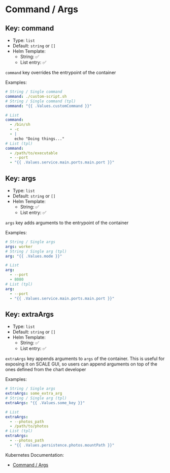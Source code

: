# Command / Args

## Key: command

- Type: `list`
- Default: `string` or `[]`
- Helm Template:
  - String: ✅
  - List entry: ✅

`command` key overrides the entrypoint of the container

Examples:

```yaml
# String / Single command
command: ./custom-script.sh
# String / Single command (tpl)
command: "{{ .Values.customCommand }}"

# List
command:
  - /bin/sh
  - -c
  - |
    echo "Doing things..."
# List (tpl)
command:
  - /path/to/executable
  - --port
  - "{{ .Values.service.main.ports.main.port }}"
```

## Key: args

- Type: `list`
- Default: `string` or `[]`
- Helm Template:
  - String: ✅
  - List entry: ✅

`args` key adds arguments to the entrypoint of the container

Examples:

```yaml
# String / Single args
args: worker
# String / Single arg (tpl)
arg: "{{ .Values.mode }}"

# List
arg:
  - --port
  - 8080
# List (tpl)
arg:
  - --port
  - "{{ .Values.service.main.ports.main.port }}"
```

## Key: extraArgs

- Type: `list`
- Default: `string` or `[]`
- Helm Template:
  - String: ✅
  - List entry: ✅

`extraArgs` key appends arguments to `args` of the container.
This is useful for exposing it on SCALE GUI, so users can append
arguments on top of the ones defined from the chart developer

Examples:

```yaml
# String / Single args
extraArgs: some_extra_arg
# String / Single arg (tpl)
extraArgs: "{{ .Values.some_key }}"

# List
extraArgs:
  - --photos_path
  - /path/to/photos
# List (tpl)
extraArgs:
  - --photos_path
  - "{{ .Values.persistence.photos.mountPath }}"
```

Kubernetes Documentation:

- [Command / Args](https://kubernetes.io/docs/tasks/inject-data-application/define-command-argument-container/#define-a-command-and-arguments-when-you-create-a-pod)

